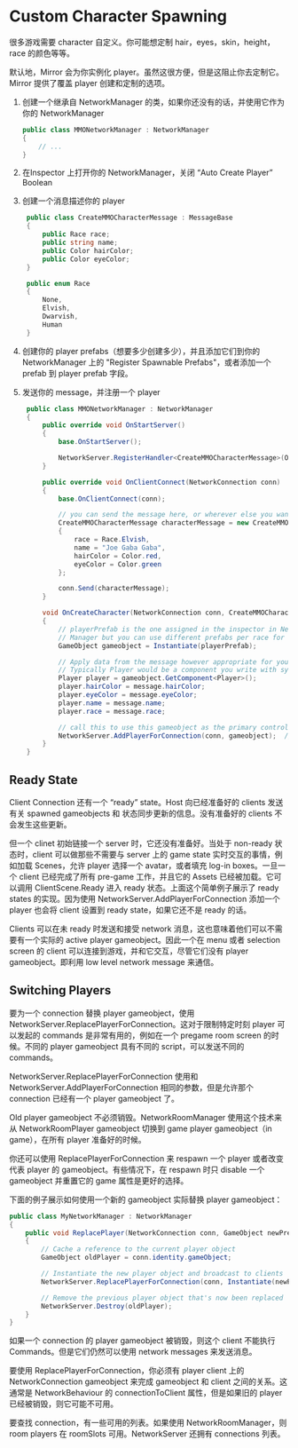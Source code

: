 # Custom Character Spawning

很多游戏需要 character 自定义。你可能想定制 hair，eyes，skin，height，race 的颜色等等。

默认地，Mirror 会为你实例化 player。虽然这很方便，但是这阻止你去定制它。Mirror 提供了覆盖 player 创建和定制的选项。

1. 创建一个继承自 NetworkManager 的类，如果你还没有的话，并使用它作为你的 NetworkManager

   ```C#
   public class MMONetworkManager : NetworkManager
   {
       // ...
   }
   ```

2. 在Inspector 上打开你的 NetworkManager，关闭 “Auto Create Player” Boolean
3. 创建一个消息描述你的 player

   ```C#
    public class CreateMMOCharacterMessage : MessageBase
    {
        public Race race;
        public string name;
        public Color hairColor;
        public Color eyeColor;
    }

    public enum Race
    {
        None,
        Elvish,
        Dwarvish,
        Human
    }
   ```

4. 创建你的 player prefabs（想要多少创建多少），并且添加它们到你的 NetworkManager 上的 "Register Spawnable Prefabs"，或者添加一个 prefab 到 player prefab 字段。

5. 发送你的 message，并注册一个 player

   ```C#
    public class MMONetworkManager : NetworkManager
    {
        public override void OnStartServer()
        {
            base.OnStartServer();

            NetworkServer.RegisterHandler<CreateMMOCharacterMessage>(OnCreateCharacter);
        }

        public override void OnClientConnect(NetworkConnection conn)
        {
            base.OnClientConnect(conn);

            // you can send the message here, or wherever else you want
            CreateMMOCharacterMessage characterMessage = new CreateMMOCharacterMessage
            {
                race = Race.Elvish,
                name = "Joe Gaba Gaba",
                hairColor = Color.red,
                eyeColor = Color.green
            };

            conn.Send(characterMessage);
        }

        void OnCreateCharacter(NetworkConnection conn, CreateMMOCharacterMessage message)
        {
            // playerPrefab is the one assigned in the inspector in Network
            // Manager but you can use different prefabs per race for example
            GameObject gameobject = Instantiate(playerPrefab);

            // Apply data from the message however appropriate for your game
            // Typically Player would be a component you write with syncvars or properties
            Player player = gameobject.GetComponent<Player>();
            player.hairColor = message.hairColor;
            player.eyeColor = message.eyeColor;
            player.name = message.name;
            player.race = message.race;

            // call this to use this gameobject as the primary controller
            NetworkServer.AddPlayerForConnection(conn, gameobject);  // 指定作为 Player GameObject 的 gameobject
        }
    }
   ```

## Ready State

Client Connection 还有一个 “ready” state。Host 向已经准备好的 clients 发送有关 spawned gameobjects 和 状态同步更新的信息。没有准备好的 clients 不会发生这些更新。

但一个 clinet 初始链接一个 server 时，它还没有准备好。当处于 non-ready 状态时，client 可以做那些不需要与 server 上的 game state 实时交互的事情，例如加载 Scenes，允许 player 选择一个 avatar，或者填充 log-in boxes。一旦一个 client 已经完成了所有 pre-game 工作，并且它的 Assets 已经被加载。它可以调用 ClientScene.Ready 进入 ready 状态。上面这个简单例子展示了 ready states 的实现。因为使用 NetworkServer.AddPlayerForConnection 添加一个 player 也会将 client 设置到 ready state，如果它还不是 ready 的话。

Clients 可以在未 ready 时发送和接受 network 消息，这也意味着他们可以不需要有一个实际的 active player gameobject。因此一个在 menu 或者 selection screen 的 client 可以连接到游戏，并和它交互，尽管它们没有 player gameobject。即利用 low level network message 来通信。

## Switching Players

要为一个 connection 替换 player gameobject，使用 NetworkServer.ReplacePlayerForConnection。这对于限制特定时刻 player 可以发起的 commands 是非常有用的，例如在一个 pregame room screen 的时候。不同的 player gameobject 具有不同的 script，可以发送不同的 commands。

NetworkServer.ReplacePlayerForConnection 使用和 NetworkServer.AddPlayerForConnection 相同的参数，但是允许那个 connection 已经有一个 player gameobject 了。

Old player gameobject 不必须销毁。NetworkRoomManager 使用这个技术来从 NetworkRoomPlayer gameobject 切换到 game player gameobject（in game），在所有 player 准备好的时候。

你还可以使用 ReplacePlayerForConnection 来 respawn 一个 player 或者改变代表 player 的 gameobject。有些情况下，在 respawn 时只 disable 一个 gameobject 并重置它的 game 属性是更好的选择。

下面的例子展示如何使用一个新的 gameobject 实际替换 player gameobject：

```C#
public class MyNetworkManager : NetworkManager
{
    public void ReplacePlayer(NetworkConnection conn, GameObject newPrefab)
    {
        // Cache a reference to the current player object
        GameObject oldPlayer = conn.identity.gameObject;

        // Instantiate the new player object and broadcast to clients
        NetworkServer.ReplacePlayerForConnection(conn, Instantiate(newPrefab));

        // Remove the previous player object that's now been replaced
        NetworkServer.Destroy(oldPlayer);
    }
}
```

如果一个 connection 的 player gameobject 被销毁，则这个 client 不能执行 Commands。但是它们仍然可以使用 network messages 来发送消息。

要使用 ReplacePlayerForConnection，你必须有 player client 上的 NetworkConnection gameobject 来完成 gameobject 和 client 之间的关系。这通常是 NetworkBehaviour 的 connectionToClient 属性，但是如果旧的 player 已经被销毁，则它可能不可用。

要查找 connection，有一些可用的列表。如果使用 NetworkRoomManager，则 room players 在 roomSlots 可用。NetworkServer 还拥有 connections 列表。
